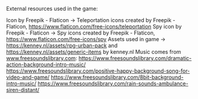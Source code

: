 External resources used in the game:

Icon by Freepik - Flaticon -> Teleportation icons created by Freepik - Flaticon, https://www.flaticon.com/free-icons/teleportation
Spy icon by Freepik - Flaticon -> Spy icons created by Freepik - Flaticon, https://www.flaticon.com/free-icons/spy
Assets used in game -> https://kenney.nl/assets/rpg-urban-pack and https://kenney.nl/assets/generic-items by kenney.nl
Music comes from www.freesoundslibrary.com:
https://www.freesoundslibrary.com/dramatic-action-background-intro-music/
https://www.freesoundslibrary.com/positive-happy-background-song-for-video-and-game/
https://www.freesoundslibrary.com/8bit-background-intro-music/
https://www.freesoundslibrary.com/rain-sounds-ambulance-siren-distant/

